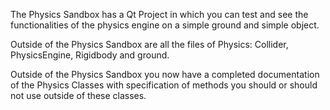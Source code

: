 The Physics Sandbox has a Qt Project in which you can test and see the functionalities of the physics engine on a simple ground and simple object.

Outside of the Physics Sandbox are all the files of Physics: Collider, PhysicsEngine, Rigidbody and ground. 

Outside of the Physics Sandbox you now have a completed documentation of the Physics Classes with specification of methods you should or should not use outside of these classes.
